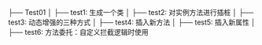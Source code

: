 ├── Test01
│   ├── test1: 生成一个类
│   ├── test2: 对实例方法进行插桩
│   ├── test3: 动态增强的三种方式
│   ├── test4: 插入新方法
│   ├── test5: 插入新属性
│   ├── test6: 方法委托：自定义拦截逻辑时使用